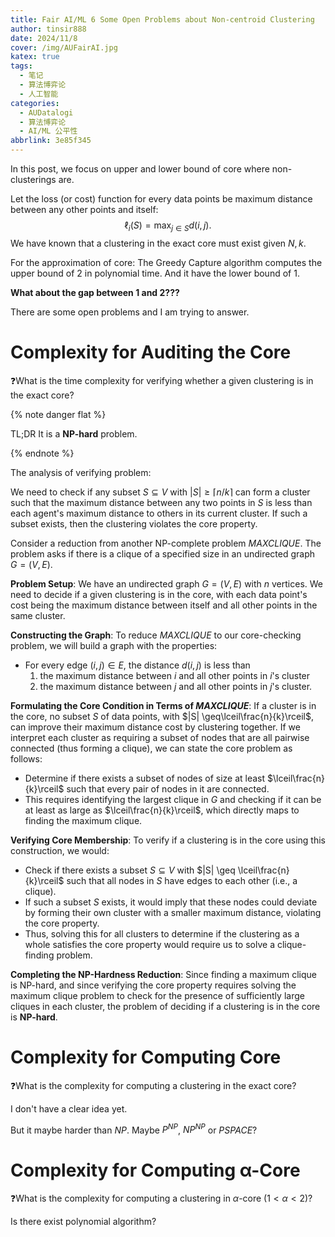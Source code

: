 ```yaml
---
title: Fair AI/ML 6 Some Open Problems about Non-centroid Clustering
author: tinsir888
date: 2024/11/8
cover: /img/AUFairAI.jpg
katex: true
tags:
  - 笔记
  - 算法博弈论
  - 人工智能
categories:
  - AUDatalogi
  - 算法博弈论
  - AI/ML 公平性
abbrlink: 3e85f345
---
```


In this post, we focus on upper and lower bound of core where non-clusterings are.

Let the loss (or cost) function for every data points be maximum distance between any other points and itself:
$$
\ell_i(S)=\max_{j\in S}d(i,j).
$$
We have known that a clustering in the exact core must exist given $N,k$.

For the approximation of core: The Greedy Capture algorithm computes the upper bound of $2$ in polynomial time. And it have the lower bound of $1$.

**What about the gap between 1 and 2???**

There are some open problems and I am trying to answer.

# Complexity for Auditing the Core

:question:What is the time complexity for verifying whether a given clustering is in the exact core?

{% note danger flat %}

TL;DR It is a **NP-hard** problem.

{% endnote %}

The analysis of verifying problem:

We need to check if any subset $S\subseteq V$ with $|S|\ge\lceil n/k\rceil$ can form a cluster such that the maximum distance between any two points in $S$ is less than each agent's maximum distance to others in its current cluster. If such a subset exists, then the clustering violates the core property.

Consider a reduction from another NP-complete problem $MAXCLIQUE$. The problem asks if there is a clique of a specified size in an undirected graph $G=(V,E)$.

**Problem Setup**: We have an undirected graph $G = (V, E)$ with $n$ vertices. We need to decide if a given clustering is in the core, with each data point's cost being the maximum distance between itself and all other points in the same cluster.

**Constructing the Graph**: To reduce $MAXCLIQUE$ to our core-checking problem, we will build a graph with the properties:

- For every edge $(i,j)\in E$, the distance $d(i, j)$ is less than
  1. the maximum distance between $i$ and all other points in $i$'s cluster
  2. the maximum distance between $j$ and all other points in $j$'s cluster.

**Formulating the Core Condition in Terms of $MAXCLIQUE$**: If a cluster is in the core, no subset $S$ of data points, with $|S| \geq\lceil\frac{n}{k}\rceil$, can improve their maximum distance cost by clustering together. If we interpret each cluster as requiring a subset of nodes that are all pairwise connected (thus forming a clique), we can state the core problem as follows:

- Determine if there exists a subset of nodes of size at least $\lceil\frac{n}{k}\rceil$ such that every pair of nodes in it are connected.
- This requires identifying the largest clique in $G$ and checking if it can be at least as large as $\lceil\frac{n}{k}\rceil$, which directly maps to finding the maximum clique.

**Verifying Core Membership**: To verify if a clustering is in the core using this construction, we would:

- Check if there exists a subset $S \subseteq V$ with $|S| \geq \lceil\frac{n}{k}\rceil$ such that all nodes in $S$ have edges to each other (i.e., a clique).
- If such a subset $S$ exists, it would imply that these nodes could deviate by forming their own cluster with a smaller maximum distance, violating the core property.
- Thus, solving this for all clusters to determine if the clustering as a whole satisfies the core property would require us to solve a clique-finding problem.

**Completing the NP-Hardness Reduction**: Since finding a maximum clique is NP-hard, and since verifying the core property requires solving the maximum clique problem to check for the presence of sufficiently large cliques in each cluster, the problem of deciding if a clustering is in the core is **NP-hard**.

# Complexity for Computing Core

:question:What is the complexity for computing a clustering in the exact core?

I don't have a clear idea yet.

But it maybe harder than $NP$. Maybe $P^{NP}$, $NP^{NP}$ or $PSPACE$?

# Complexity for Computing α-Core

:question:What is the complexity for computing a clustering in $\alpha$-core ($1\lt\alpha\lt2$)?

Is there exist polynomial algorithm?
